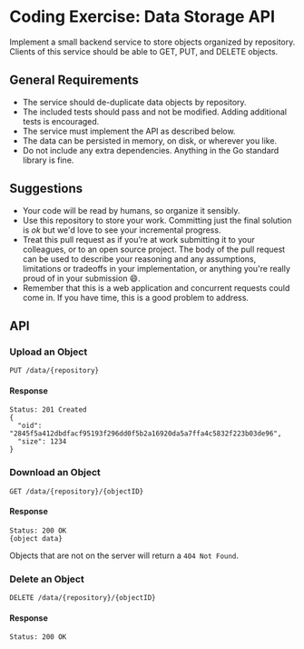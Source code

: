 # Coding Exercise: Data Storage API

Implement a small backend service to store objects organized by repository.
Clients of this service should be able to GET, PUT, and DELETE objects.

## General Requirements

* The service should de-duplicate data objects by repository.
* The included tests should pass and not be modified. Adding additional tests is encouraged.
* The service must implement the API as described below.
* The data can be persisted in memory, on disk, or wherever you like.
* Do not include any extra dependencies. Anything in the Go standard library is fine.

## Suggestions

* Your code will be read by humans, so organize it sensibly.
* Use this repository to store your work. Committing just the final solution is *ok* but we'd love to see your incremental progress.
* Treat this pull request as if you’re at work submitting it to your colleagues, or to an open source project. The body of the pull request can be used to describe your reasoning and any assumptions, limitations or tradeoffs in your implementation, or anything you're really proud of in your submission 😄.
* Remember that this is a web application and concurrent requests could come in. If you have time, this is a good problem to address.

## API

### Upload an Object

```
PUT /data/{repository}
```

#### Response

```
Status: 201 Created
{
  "oid": "2845f5a412dbdfacf95193f296dd0f5b2a16920da5a7ffa4c5832f223b03de96",
  "size": 1234
}
```

### Download an Object

```
GET /data/{repository}/{objectID}
```

#### Response

```
Status: 200 OK
{object data}
```

Objects that are not on the server will return a `404 Not Found`.

### Delete an Object

```
DELETE /data/{repository}/{objectID}
```

#### Response

```
Status: 200 OK
```

